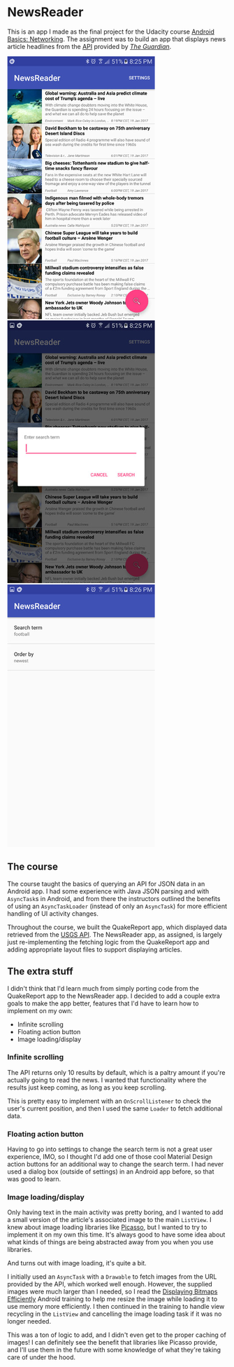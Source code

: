 # NewsReader

This is an app I made as the final project for the Udacity course [Android Basics: Networking](https://www.udacity.com/course/android-basics-networking--ud843). The assignment was to build an app that displays news article headlines from the [API](http://open-platform.theguardian.com/documentation/) provided by [*The Guardian*](https://www.theguardian.com/).

![alt text](https://github.com/marshallaf/NewsReader/blob/master/screen1_600.jpg "Main app screen")
![alt text](https://github.com/marshallaf/NewsReader/blob/master/screen2_600.jpg "Search prompt")
![alt text](https://github.com/marshallaf/NewsReader/blob/master/screen3_600.jpg "Settings")


## The course
The course taught the basics of querying an API for JSON data in an Android app. I had some experience with Java JSON parsing and with `AsyncTask`s in Android, and from there the instructors outlined the benefits of using an `AsyncTaskLoader` (instead of only an `AsyncTask`) for more efficient handling of UI activity changes.

Throughout the course, we built the QuakeReport app, which displayed data retrieved from the [USGS API](http://earthquake.usgs.gov/fdsnws/event/1/). The NewsReader app, as assigned, is largely just re-implementing the fetching logic from the QuakeReport app and adding appropriate layout files to support displaying articles.

## The extra stuff
I didn't think that I'd learn much from simply porting code from the QuakeReport app to the NewsReader app. I decided to add a couple extra goals to make the app better, features that I'd have to learn how to implement on my own:
* Infinite scrolling
* Floating action button
* Image loading/display

### Infinite scrolling
The API returns only 10 results by default, which is a paltry amount if you're actually going to read the news. I wanted that functionality where the results just keep coming, as long as you keep scrolling.

This is pretty easy to implement with an `OnScrollListener` to check the user's current position, and then I used the same `Loader` to fetch additional data.

### Floating action button
Having to go into settings to change the search term is not a great user experience, IMO, so I thought I'd add one of those cool Material Design action buttons for an additional way to change the search term. I had never used a dialog box (outside of settings) in an Android app before, so that was good to learn.

### Image loading/display
Only having text in the main activity was pretty boring, and I wanted to add a small version of the article's associated image to the main `ListView`. I knew about image loading libraries like [Picasso](http://square.github.io/picasso/), but I wanted to try to implement it on my own this time. It's always good to have some idea about what kinds of things are being abstracted away from you when you use libraries.

And turns out with image loading, it's quite a bit.

I initially used an `AsyncTask` with a `Drawable` to fetch images from the URL provided by the API, which worked well enough. However, the supplied images were much larger than I needed, so I read the [Displaying Bitmaps Efficiently](https://developer.android.com/training/displaying-bitmaps/index.html) Android training to help me resize the image while loading it to use memory more efficiently. I then continued in the training to handle view recycling in the `ListView` and cancelling the image loading task if it was no longer needed.

This was a ton of logic to add, and I didn't even get to the proper caching of images! I can definitely see the benefit that libraries like Picasso provide, and I'll use them in the future with some knowledge of what they're taking care of under the hood.